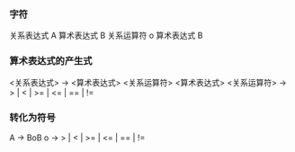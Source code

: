 ### 字符
关系表达式			A
算术表达式			B
关系运算符			o
算术表达式			B
### 算术表达式的产生式
<关系表达式> -> <算术表达式> <关系运算符> <算术表达式>
<关系运算符> -> > | < | >= | <= | == | !=
### 转化为符号
A -> BoB
o -> > | < | >= | <= | == | !=

